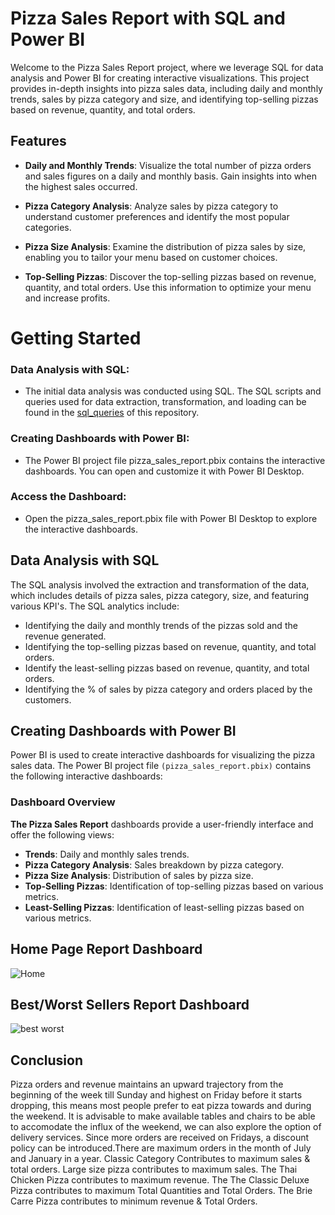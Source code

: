 
# Pizza Sales Report with SQL and Power BI

Welcome to the Pizza Sales Report project, where we leverage SQL for data analysis and Power BI for creating interactive visualizations. This project provides in-depth insights into pizza sales data, including daily and monthly trends, sales by pizza category and size, and identifying top-selling pizzas based on revenue, quantity, and total orders.

## Features
- **Daily and Monthly Trends**: Visualize the total number of pizza orders and   sales figures on a daily and monthly basis. Gain insights into when the highest sales occurred.

- **Pizza Category Analysis**: Analyze sales by pizza category to understand customer preferences and identify the most popular categories.

- **Pizza Size Analysis**: Examine the distribution of pizza sales by size, enabling you to tailor your menu based on customer choices.

- **Top-Selling Pizzas**: Discover the top-selling pizzas based on revenue, quantity, and total orders. Use this information to optimize your menu and increase profits.

# Getting Started
### Data Analysis with SQL:

- The initial data analysis was conducted using SQL. The SQL scripts and queries used for data extraction, transformation, and loading can be found in the [sql_queries](https://github.com/Ansh17mishra/pizza_sales/blob/main/sql_queries) of this repository.

### Creating Dashboards with Power BI:

- The Power BI project file pizza_sales_report.pbix contains the interactive dashboards. You can open and customize it with Power BI Desktop.

### Access the Dashboard:

- Open the pizza_sales_report.pbix file with Power BI Desktop to explore the interactive dashboards.

## Data Analysis with SQL
The SQL analysis involved the extraction and transformation of the data, which includes details of pizza sales, pizza category, size, and featuring various KPI's. The SQL analytics include:

- Identifying the daily and monthly trends of the pizzas sold and the revenue generated.
- Identifying the top-selling pizzas based on revenue, quantity, and total orders.
- Identify the least-selling pizzas based on revenue, quantity, and total orders.
- Identifying the % of sales by pizza category and orders placed by the customers.
## Creating Dashboards with Power BI
Power BI is used to create interactive dashboards for visualizing the pizza sales data. The Power BI project file `(pizza_sales_report.pbix)` contains the following interactive dashboards:

### Dashboard Overview
**The Pizza Sales Report** dashboards provide a user-friendly interface and offer the following views:

- **Trends**: Daily and monthly sales trends.
- **Pizza Category Analysis**: Sales breakdown by pizza category.
- **Pizza Size Analysis**: Distribution of sales by pizza size.
- **Top-Selling Pizzas**: Identification of top-selling pizzas based on various metrics.
- **Least-Selling Pizzas**: Identification of least-selling pizzas based on various metrics.
## Home Page Report Dashboard
![Home](https://github.com/Ansh17mishra/pizza_sales/assets/158059364/9e557259-2c32-473b-990e-d0fbbc8609e3)
## Best/Worst Sellers Report Dashboard
![best worst](https://github.com/Ansh17mishra/pizza_sales/assets/158059364/0d94de47-9b06-4cae-bb09-6d6e4f79a77e)
## Conclusion
Pizza orders and revenue maintains an upward trajectory from the beginning of the week till Sunday and highest on Friday before it starts dropping, this means most people prefer to eat pizza towards and during the weekend. It is advisable to make available tables and chairs to be able to accomodate the influx of the weekend, we can also explore the option of delivery services. Since more orders are received on Fridays, a discount policy can be introduced.There are maximum orders in the month of July and January in a year. Classic Category Contributes to maximum sales & total orders. Large size pizza contributes to maximum sales. The Thai Chicken Pizza contributes to maximum revenue. The The Classic Deluxe Pizza contributes to maximum Total Quantities and Total Orders. The Brie Carre Pizza contributes to minimum revenue & Total Orders.


